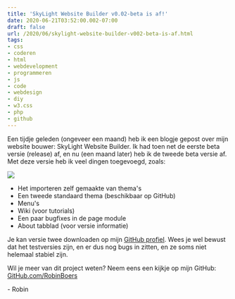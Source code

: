 ```yaml
---
title: 'SkyLight Website Builder v0.02-beta is af!'
date: 2020-06-21T03:52:00.002-07:00
draft: false
url: /2020/06/skylight-website-builder-v002-beta-is-af.html
tags: 
- css
- coderen
- html
- webdevelopment
- programmeren
- js
- code
- webdesign
- diy
- w3.css
- php
- github
---
```


Een tijdje geleden (ongeveer een maand) heb ik een blogje gepost over mijn website bouwer: SkyLight Website Builder. Ik had toen net de eerste beta versie (release) af, en nu (een maand later) heb ik de tweede beta versie af. Met deze versie heb ik veel dingen toegevoegd, zoals:

[![](https://1.bp.blogspot.com/-AGKDCpdCNO8/Xs6_kyjly4I/AAAAAAAAHiU/d42MGv5_RwYE80enG-gnadWg80ANbbbkgCK4BGAsYHg/s320/42A945F5-7EEC-4754-A9BA-3DAD9A8676E0.png)](https://1.bp.blogspot.com/-AGKDCpdCNO8/Xs6_kyjly4I/AAAAAAAAHiU/d42MGv5_RwYE80enG-gnadWg80ANbbbkgCK4BGAsYHg/s1200/42A945F5-7EEC-4754-A9BA-3DAD9A8676E0.png)

  

*   Het importeren zelf gemaakte van thema's
*   Een tweede standaard thema (beschikbaar op GitHub)
*   Menu's
*   Wiki (voor tutorials)
*   Een paar bugfixes in de page module
*   About tabblad (voor versie informatie)

Je kan versie twee downloaden op mijn [GitHub profiel](https://github.com/RobinBoers). Wees je wel bewust dat het testversies zijn, en er dus nog bugs in zitten, en ze soms niet helemaal stabiel zijn.

  

Wil je meer van dit project weten? Neem eens een kijkje op mijn GitHub: [GitHub.com/RobinBoers](https://github.com/RobinBoers)

  

\- Robin